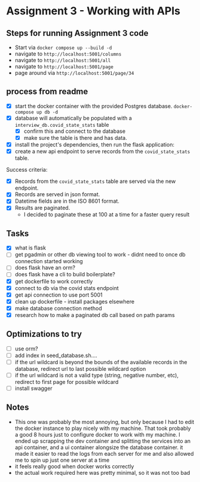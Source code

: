 # Assignment 3 - Working with APIs

## Steps for running Assignment 3 code

- Start via `docker compose up --build -d`
- navigate to `http://localhost:5001/columns`
- navigate to `http://localhost:5001/all`
- navigate to `http://localhost:5001/page`
- page around via `http://localhost:5001/page/34`

## process from readme

- [x] start the docker container with the provided Postgres database. `docker-compose up db -d`
- [x] database will automatically be populated with a `interview_db.covid_state_stats` table
  - [x] confirm this and connect to the database
  - [x] make sure the table is there and has data.
- [x] install the project's dependencies, then run the flask application:
- [x] create a new api endpoint to serve records from the `covid_state_stats` table.

Success criteria:

- [x] Records from the `covid_state_stats` table are served via the new endpoint.
- [x] Records are served in json format.
- [x] Datetime fields are in the ISO 8601 format.
- [x] Results are paginated.
  - I decided to paginate these at 100 at a time for a faster query result

## Tasks

- [x] what is flask
- [ ] get pgadmin or other db viewing tool to work - didnt need to once db connection started working
- [ ] does flask have an orm?
- [ ] does flask have a cli to build boilerplate?
- [x] get dockerfile to work correctly
- [x] connect to db via the covid stats endpoint
- [x] get api connection to use port 5001
- [x] clean up dockerfile - install packages elsewhere
- [x] make database connection method
- [x] research how to make a paginated db call based on path params

## Optimizations to try

- [ ] use orm?
- [ ] add index in seed_database.sh....
- [ ] if the url wildcard is beyond the bounds of the available records in the database, redirect url to last possible wildcard option
- [ ] if the url wildcard is not a valid type (string, negative number, etc), redirect to first page for possible wildcard
- [ ] install swagger

## Notes

- This one was probably the most annoying, but only because I had to edit the docker instance to play nicely with my machine. That took probably a good 8 hours just to configure docker to work with my machine. I ended up scrapping the dev container and splitting the services into an api container, and a ui container alongsize the database container. it made it easier to read the logs from each server for me and also allowed me to spin up just one server at a time
- it feels really good when docker works correctly
- the actual work required here was pretty minimal, so it was not too bad
